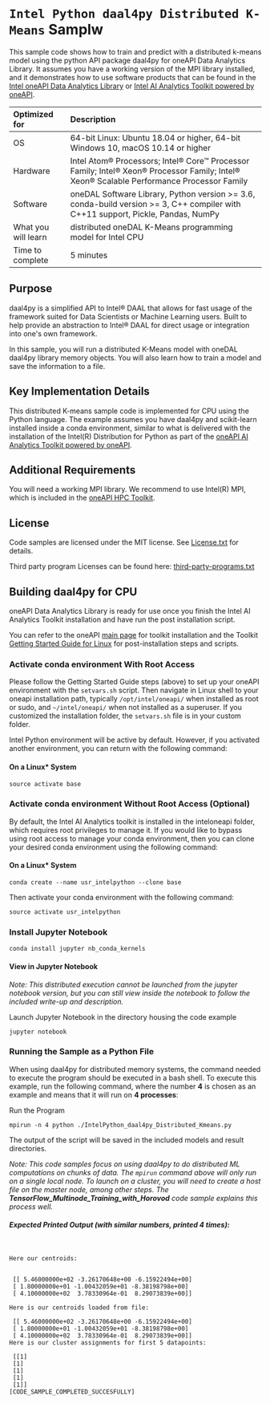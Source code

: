 # `Intel Python daal4py Distributed K-Means` Samplw 
This sample code shows how to train and predict with a distributed k-means model using the python API package daal4py for oneAPI Data Analytics Library. It assumes you have a working version of the MPI library installed, and it demonstrates how to use software products that can be found in the [Intel oneAPI Data Analytics Library](https://software.intel.com/content/www/us/en/develop/tools/oneapi/components/onedal.html) or [Intel AI Analytics Toolkit powered by oneAPI](https://software.intel.com/content/www/us/en/develop/tools/oneapi/ai-analytics-toolkit.html). 

| Optimized for                     | Description
| :---                              | :---
| OS                                | 64-bit Linux: Ubuntu 18.04 or higher, 64-bit Windows 10, macOS 10.14 or higher
| Hardware                          | Intel Atom® Processors; Intel® Core™ Processor Family; Intel® Xeon® Processor Family; Intel® Xeon® Scalable Performance Processor Family
| Software                          | oneDAL Software Library, Python version >= 3.6, conda-build version >= 3, C++ compiler with C++11 support, Pickle, Pandas, NumPy
| What you will learn               | distributed oneDAL K-Means programming model for Intel CPU
| Time to complete                  | 5 minutes

## Purpose

daal4py is a simplified API to Intel® DAAL that allows for fast usage of the framework suited for Data Scientists or Machine Learning users. Built to help provide an abstraction to Intel® DAAL for direct usage or integration into one's own framework.

In this sample, you will run a distributed K-Means model with oneDAL daal4py library memory objects. You will also learn how to train a model and save the information to a file.
  
## Key Implementation Details 
This distributed K-means sample code is implemented for CPU using the Python language. The example assumes you have daal4py and scikit-learn installed inside a conda environment, similar to what is delivered with the installation of the Intel(R) Distribution for Python as part of the [oneAPI AI Analytics Toolkit powered by oneAPI](https://software.intel.com/en-us/oneapi/ai-kit). 

## Additional Requirements
You will need a working MPI library. We recommend to use Intel(R) MPI, which is included in the [oneAPI HPC Toolkit](https://software.intel.com/en-us/oneapi/hpc-kit).
 
## License  
Code samples are licensed under the MIT license. See
[License.txt](https://github.com/oneapi-src/oneAPI-samples/blob/master/License.txt) for details.

Third party program Licenses can be found here: [third-party-programs.txt](https://github.com/oneapi-src/oneAPI-samples/blob/master/third-party-programs.txt)

## Building daal4py for CPU

oneAPI Data Analytics Library is ready for use once you finish the Intel AI Analytics Toolkit installation and have run the post installation script.

You can refer to the oneAPI [main page](https://software.intel.com/en-us/oneapi) for toolkit installation and the Toolkit [Getting Started Guide for Linux](https://software.intel.com/en-us/get-started-with-intel-oneapi-linux-get-started-with-the-intel-ai-analytics-toolkit) for post-installation steps and scripts.

### Activate conda environment With Root Access

Please follow the Getting Started Guide steps (above) to set up your oneAPI environment with the `setvars.sh` script. Then navigate in Linux shell to your oneapi installation path, typically `/opt/intel/oneapi/` when installed as root or sudo, and `~/intel/oneapi/` when not installed as a superuser. If you customized the installation folder, the `setvars.sh` file is in your custom folder. 

Intel Python environment will be active by default. However, if you activated another environment, you can return with the following command:

#### On a Linux* System
```
source activate base
```

### Activate conda environment Without Root Access (Optional)

By default, the Intel AI Analytics toolkit is installed in the inteloneapi folder, which requires root privileges to manage it. If you would like to bypass using root access to manage your conda environment, then you can clone your desired conda environment using the following command:

#### On a Linux* System
```
conda create --name usr_intelpython --clone base
```

Then activate your conda environment with the following command:

```
source activate usr_intelpython 
```

### Install Jupyter Notebook
```
conda install jupyter nb_conda_kernels
```


#### View in Jupyter Notebook

_Note: This distributed execution cannot be launched from the jupyter notebook version, but you can still view inside the notebook to follow the included write-up and description._

Launch Jupyter Notebook in the directory housing the code example

```
jupyter notebook
```

### Running the Sample as a Python File

When using daal4py for distributed memory systems, the command needed to execute the program should be executed in a bash shell. To execute this example, run the following command, where the number **4** is chosen as an example and means that it will run on **4 processes**:

Run the Program

`mpirun -n 4 python ./IntelPython_daal4py_Distributed_Kmeans.py`

The output of the script will be saved in the included models and result directories. 

_Note: This code samples focus on using daal4py to do distributed ML computations on chunks of data. The `mpirun` command above will only run on a single local node. To launch on a cluster, you will need to create a host file on the master node, among other steps. The **TensorFlow_Multinode_Training_with_Horovod** code sample explains this process well._

##### Expected Printed Output (with similar numbers, printed 4 times):
```


Here our centroids:


 [[ 5.46000000e+02 -3.26170648e+00 -6.15922494e+00]
 [ 1.80000000e+01 -1.00432059e+01 -8.38198798e+00]
 [ 4.10000000e+02  3.78330964e-01  8.29073839e+00]]

Here is our centroids loaded from file:

 [[ 5.46000000e+02 -3.26170648e+00 -6.15922494e+00]
 [ 1.80000000e+01 -1.00432059e+01 -8.38198798e+00]
 [ 4.10000000e+02  3.78330964e-01  8.29073839e+00]]
Here is our cluster assignments for first 5 datapoints:

 [[1]
 [1]
 [1]
 [1]
 [1]]
[CODE_SAMPLE_COMPLETED_SUCCESFULLY]

```


